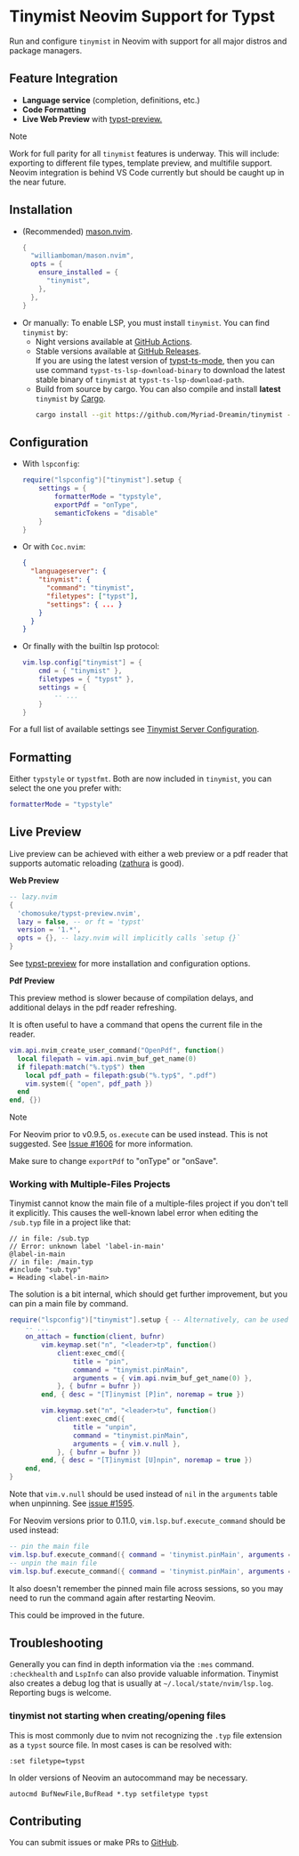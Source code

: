 <!-- This file is generated by scripts/link-docs.mjs from docs/tinymist/frontend/neovim.typ. Do not edit manually. -->
# Tinymist Neovim Support for Typst

Run and configure `tinymist` in Neovim with support for all major distros and package managers.

## Feature Integration

- **Language service** (completion, definitions, etc.)
- **Code Formatting**
- **Live Web Preview** with [typst-preview.](https://github.com/chomosuke/typst-preview.nvim)

> [!NOTE]
> 
> Work for full parity for all `tinymist` features is underway. This will include: exporting to different file types, template preview, and multifile support. Neovim integration is behind VS Code currently but should be caught up in the near future.

## Installation

- (Recommended) [mason.nvim](https://github.com/williamboman/mason.nvim).
  ```lua
  {
    "williamboman/mason.nvim",
    opts = {
      ensure_installed = {
        "tinymist",
      },
    },
  }
  ```
- Or manually:
  To enable LSP, you must install `tinymist`. You can find `tinymist` by:
  - Night versions available at [GitHub Actions](https://github.com/Myriad-Dreamin/tinymist/actions).
  - Stable versions available at [GitHub Releases](https://github.com/Myriad-Dreamin/tinymist/releases).\
    If you are using the latest version of [typst-ts-mode](https://codeberg.org/meow_king/typst-ts-mode), then you can use command `typst-ts-lsp-download-binary` to download the latest stable binary of `tinymist` at `typst-ts-lsp-download-path`.
  - Build from source by cargo. You can also compile and install **latest** `tinymist` by [Cargo](https://www.rust-lang.org/tools/install).
    ```bash
    cargo install --git https://github.com/Myriad-Dreamin/tinymist --locked tinymist
    ```

## Configuration

- With `lspconfig`:
  ```lua
  require("lspconfig")["tinymist"].setup {
      settings = {
          formatterMode = "typstyle",
          exportPdf = "onType",
          semanticTokens = "disable"
      }
  }
  ```

- Or with `Coc.nvim`:
  ```json
  {
    "languageserver": {
      "tinymist": {
        "command": "tinymist",
        "filetypes": ["typst"],
        "settings": { ... }
      }
    }
  }
  ```
- Or finally with the builtin lsp protocol:
  ```lua
  vim.lsp.config["tinymist"] = {
      cmd = { "tinymist" },
      filetypes = { "typst" },
      settings = {
          -- ...
      }
  }
  ```

For a full list of available settings see [Tinymist Server Configuration](https://github.com/Myriad-Dreamin/tinymist/tree/main/editors/neovim/Configuration.md).

## Formatting

Either `typstyle` or `typstfmt`. Both are now included in `tinymist`, you can select the one you prefer with:

```lua
formatterMode = "typstyle"
```

## Live Preview

Live preview can be achieved with either a web preview or a pdf reader that supports automatic reloading ([zathura](https://pwmt.org/projects/zathura/) is good).

**Web Preview**

```lua
-- lazy.nvim
{
  'chomosuke/typst-preview.nvim',
  lazy = false, -- or ft = 'typst'
  version = '1.*',
  opts = {}, -- lazy.nvim will implicitly calls `setup {}`
}
```

See [typst-preview](https://github.com/chomosuke/typst-preview.nvim) for more installation and configuration options.

**Pdf Preview**

This preview method is slower because of compilation delays, and additional delays in the pdf reader refreshing.

It is often useful to have a command that opens the current file in the reader.

```lua
vim.api.nvim_create_user_command("OpenPdf", function()
  local filepath = vim.api.nvim_buf_get_name(0)
  if filepath:match("%.typ$") then
    local pdf_path = filepath:gsub("%.typ$", ".pdf")
    vim.system({ "open", pdf_path })
  end
end, {})
```

> [!NOTE]
> 
> For Neovim prior to v0.9.5, `os.execute` can be used instead. This is not suggested. See [Issue #1606](https://github.com/Myriad-Dreamin/tinymist/issues/1606) for more information.

Make sure to change `exportPdf` to "onType" or "onSave".

### Working with Multiple-Files Projects

Tinymist cannot know the main file of a multiple-files project if you don't tell it explicitly. This causes the well-known label error when editing the `/sub.typ` file in a project like that:

```typ
// in file: /sub.typ
// Error: unknown label 'label-in-main'
@label-in-main
// in file: /main.typ
#include "sub.typ"
= Heading <label-in-main>
```

The solution is a bit internal, which should get further improvement, but you can pin a main file by command.

```lua
require("lspconfig")["tinymist"].setup { -- Alternatively, can be used `vim.lsp.config["tinymist"]`
    -- ...
    on_attach = function(client, bufnr)
        vim.keymap.set("n", "<leader>tp", function()
            client:exec_cmd({
                title = "pin",
                command = "tinymist.pinMain",
                arguments = { vim.api.nvim_buf_get_name(0) },
            }, { bufnr = bufnr })
        end, { desc = "[T]inymist [P]in", noremap = true })

        vim.keymap.set("n", "<leader>tu", function()
            client:exec_cmd({
                title = "unpin",
                command = "tinymist.pinMain",
                arguments = { vim.v.null },
            }, { bufnr = bufnr })
        end, { desc = "[T]inymist [U]npin", noremap = true })
    end,
}
```

Note that `vim.v.null` should be used instead of `nil` in the `arguments` table when unpinning. See [issue #1595](https://github.com/Myriad-Dreamin/tinymist/issues/1595).

For Neovim versions prior to 0.11.0, `vim.lsp.buf.execute_command` should be used instead:

```lua
-- pin the main file
vim.lsp.buf.execute_command({ command = 'tinymist.pinMain', arguments = { vim.api.nvim_buf_get_name(0) } })
-- unpin the main file
vim.lsp.buf.execute_command({ command = 'tinymist.pinMain', arguments = { vim.v.null } })
```

It also doesn't remember the pinned main file across sessions, so you may need to run the command again after restarting Neovim.

This could be improved in the future.

## Troubleshooting

Generally you can find in depth information via the `:mes` command. `:checkhealth` and `LspInfo` can also provide valuable information. Tinymist also creates a debug log that is usually at `~/.local/state/nvim/lsp.log`. Reporting bugs is welcome.

### tinymist not starting when creating/opening files

This is most commonly due to nvim not recognizing the `.typ` file extension as a `typst` source file. In most cases is can be resolved with:

```typ
:set filetype=typst
```

In older versions of Neovim an autocommand may be necessary.

```vim
autocmd BufNewFile,BufRead *.typ setfiletype typst
```

## Contributing

You can submit issues or make PRs to [GitHub](https://github.com/Myriad-Dreamin/tinymist).
